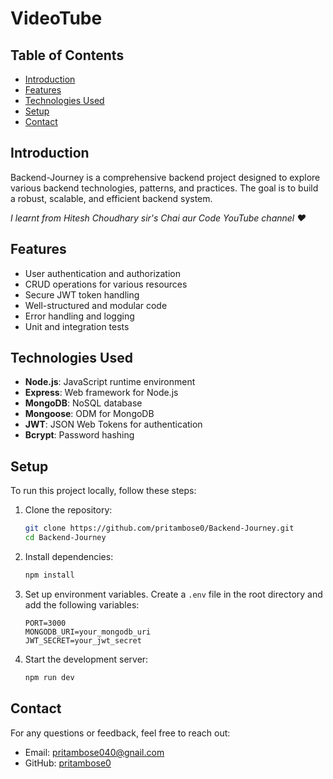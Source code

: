 # VideoTube


## Table of Contents

- [Introduction](#introduction)
- [Features](#features)
- [Technologies Used](#technologies-used)
- [Setup](#setup)
- [Contact](#contact)

## Introduction

Backend-Journey is a comprehensive backend project designed to explore various backend technologies, patterns, and practices. The goal is to build a robust, scalable, and efficient backend system.

*I learnt from Hitesh Choudhary sir's Chai aur Code YouTube channel ❤️*

## Features

- User authentication and authorization
- CRUD operations for various resources
- Secure JWT token handling
- Well-structured and modular code
- Error handling and logging
- Unit and integration tests

## Technologies Used

- **Node.js**: JavaScript runtime environment
- **Express**: Web framework for Node.js
- **MongoDB**: NoSQL database
- **Mongoose**: ODM for MongoDB
- **JWT**: JSON Web Tokens for authentication
- **Bcrypt**: Password hashing

## Setup

To run this project locally, follow these steps:

1. Clone the repository:
   ```bash
   git clone https://github.com/pritambose0/Backend-Journey.git
   cd Backend-Journey
   ```

2. Install dependencies:
   ```bash
   npm install
   ```

3. Set up environment variables. Create a `.env` file in the root directory and add the following variables:
   ```env
   PORT=3000
   MONGODB_URI=your_mongodb_uri
   JWT_SECRET=your_jwt_secret
   ```

4. Start the development server:
   ```bash
   npm run dev
   ```

## Contact

For any questions or feedback, feel free to reach out:

- Email: pritambose040@gnail.com
- GitHub: [pritambose0](https://github.com/pritambose0)

